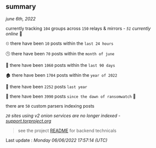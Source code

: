 
## summary
_june 6th, 2022_

currently tracking `104` groups across `150` relays & mirrors - _`51` currently online_ 📡

⏲ there have been `10` posts within the `last 24 hours`

🕓 there have been `70` posts within the `month of june`

📅 there have been `1060` posts within the `last 90 days`

🏚 there have been `1704` posts within the `year of 2022`

🚀 there have been `2252` posts `last year`

🦕 there have been `3990` posts `since the dawn of ransomwatch` 🐣

there are `50` custom parsers indexing posts

_`20` sites using v2 onion services are no longer indexed - [support.torproject.org](https://support.torproject.org/onionservices/v2-deprecation/)_

> see the project [README](https://github.com/jmousqueton/ransomwatch#readme) for backend technicals



Last update : _Monday 06/06/2022 17:57:14 (UTC)_

